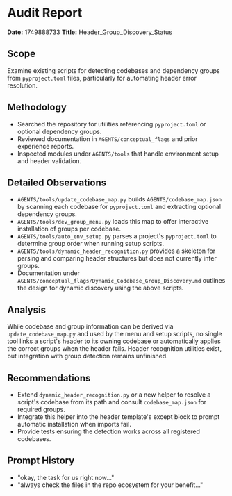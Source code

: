 # Audit Report

**Date:** 1749888733
**Title:** Header_Group_Discovery_Status

## Scope
Examine existing scripts for detecting codebases and dependency groups from `pyproject.toml` files, particularly for automating header error resolution.

## Methodology
- Searched the repository for utilities referencing `pyproject.toml` or optional dependency groups.
- Reviewed documentation in `AGENTS/conceptual_flags` and prior experience reports.
- Inspected modules under `AGENTS/tools` that handle environment setup and header validation.

## Detailed Observations
- `AGENTS/tools/update_codebase_map.py` builds `AGENTS/codebase_map.json` by scanning each codebase for `pyproject.toml` and extracting optional dependency groups.
- `AGENTS/tools/dev_group_menu.py` loads this map to offer interactive installation of groups per codebase.
- `AGENTS/tools/auto_env_setup.py` parses a project's `pyproject.toml` to determine group order when running setup scripts.
- `AGENTS/tools/dynamic_header_recognition.py` provides a skeleton for parsing and comparing header structures but does not currently infer groups.
- Documentation under `AGENTS/conceptual_flags/Dynamic_Codebase_Group_Discovery.md` outlines the design for dynamic discovery using the above scripts.

## Analysis
While codebase and group information can be derived via `update_codebase_map.py` and used by the menu and setup scripts, no single tool links a script's header to its owning codebase or automatically applies the correct groups when the header fails. Header recognition utilities exist, but integration with group detection remains unfinished.

## Recommendations
- Extend `dynamic_header_recognition.py` or a new helper to resolve a script's codebase from its path and consult `codebase_map.json` for required groups.
- Integrate this helper into the header template's except block to prompt automatic installation when imports fail.
- Provide tests ensuring the detection works across all registered codebases.

## Prompt History
- "okay, the task for us right now..."
- "always check the files in the repo ecosystem for your benefit..."
